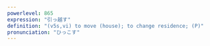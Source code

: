```yaml
---
powerlevel: 865
expression: "引っ越す"
definition: "(v5s,vi) to move (house); to change residence; (P)"
pronunciation: "ひっこす"
---
```

